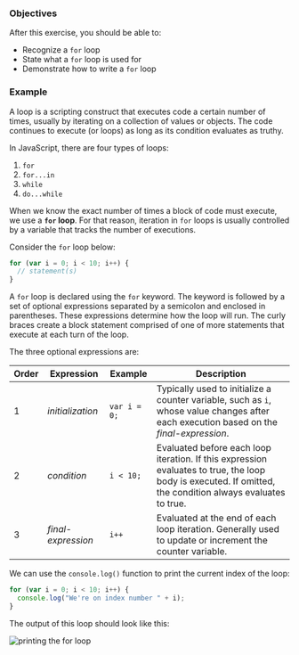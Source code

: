 <!--{ ids:[190], language:'JavaScript', type:'workshop', order: 0, name:'For Loops', description:'Iterate on a collection of values or objects' }-->

### Objectives

After this exercise, you should be able to:

- Recognize a `for` loop
- State what a `for` loop is used for
- Demonstrate how to write a `for` loop

### Example

A loop is a scripting construct that executes code a certain number of times, usually by iterating on a collection of values or objects. The code continues to execute (or loops) as long as its condition evaluates as truthy.

In JavaScript, there are four types of loops:

1. `for`
2. `for...in`
3. `while`
4. `do...while`

When we know the exact number of times a block of code must execute, we use a __`for` loop__. For that reason, iteration in `for` loops is usually controlled by a variable that tracks the number of executions.

Consider the `for` loop below:

```js
for (var i = 0; i < 10; i++) {
  // statement(s)
}
```

A `for` loop is declared using the `for` keyword. The keyword is followed by a set of optional expressions separated by a semicolon and enclosed in parentheses. These expressions determine how the loop will run. The curly braces create a block statement comprised of one of more statements that execute at each turn of the loop.

The three optional expressions are:

| Order | Expression         | Example      | Description |
| ----- | ------------------ | ------------ | ----------- |
| 1     | _initialization_   | `var i = 0;` | Typically used to initialize a counter variable, such as `i`, whose value changes after each execution based on the _final-expression_. |
| 2     | _condition_        | `i < 10;`    | Evaluated before each loop iteration. If this expression evaluates to true, the loop body is executed. If omitted, the condition always evaluates to true.
| 3     | _final-expression_ | `i++`        | Evaluated at the end of each loop iteration. Generally used to update or increment the counter variable. |

We can use the `console.log()` function to print the current index of the loop:

```js
for (var i = 0; i < 10; i++) {
  console.log("We're on index number " + i);
}
```

The output of this loop should look like this:

![printing the for loop](https://bloc-global-assets.s3.amazonaws.com/workshop/javascript/for-loop.gif)
